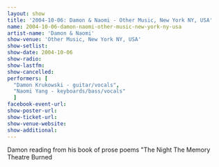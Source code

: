 ```yaml
---
layout: show
title: '2004-10-06: Damon & Naomi - Other Music, New York NY, USA'
name: 2004-10-06-damon-naomi-other-music-new-york-ny-usa
artist-name: 'Damon & Naomi'
show-venue: 'Other Music, New York NY, USA'
show-setlist: 
show-date: 2004-10-06
show-radio: 
show-lastfm: 
show-cancelled: 
performers: [
  "Damon Krukowski - guitar/vocals",
  "Naomi Yang - keyboards/bass/vocals"
  ]
facebook-event-url: 
show-poster-url: 
show-ticket-url: 
show-venue-website: 
show-additional: 
---
```


Damon reading from his book of prose poems "The Night The Memory Theatre Burned